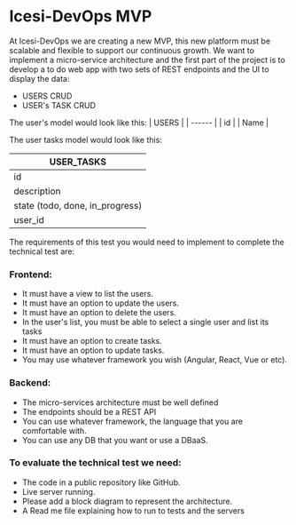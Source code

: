 # Icesi-DevOps MVP

At Icesi-DevOps we are creating a new MVP, this new platform must be scalable and flexible to
support our continuous growth. We want to implement a micro-service architecture and the first
part of the project is to develop a to do web app with two sets of REST endpoints and the UI to
display the data:

  - USERS CRUD
  - USER's TASK CRUD

The user's model would look like this:
| USERS |
| ------ |
| id |
| Name |

The user tasks model would look like this:

| USER_TASKS |
| ------ |
| id |
| description |
| state (todo, done, in_progress) |
| user_id |

The requirements of this test you would need to implement to complete the technical test are:

### Frontend:
 - It must have a view to list the users.
 - It must have an option to update the users.
 - It must have an option to delete the users.
 - In the user's list, you must be able to select a single user and list its tasks
 - It must have an option to create tasks.
 - It must have an option to update tasks.
 - You may use whatever framework you wish (Angular, React, Vue or etc).

### Backend:
 - The micro-services architecture must be well defined
 - The endpoints should be a REST API
 - You can use whatever framework, the language that you are comfortable with.
 - You can use any DB that you want or use a DBaaS.

### To evaluate the technical test we need:
 - The code in a public repository like GitHub.
 - Live server running.
 - Please add a block diagram to represent the architecture.
 - A Read me file explaining how to run to tests and the servers
